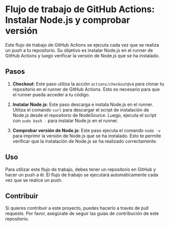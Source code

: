 # Flujo de trabajo de GitHub Actions: Instalar Node.js y comprobar versión

Este flujo de trabajo de GitHub Actions se ejecuta cada vez que se realiza un push a tu repositorio. Su objetivo es instalar Node.js en el runner de GitHub Actions y luego verificar la versión de Node.js que se ha instalado.

## Pasos

1. **Checkout**: Este paso utiliza la acción `actions/checkout@v4` para clonar tu repositorio en el runner de GitHub Actions. Esto es necesario para que el runner pueda acceder a tu código.

2. **Instalar Node.js**: Este paso descarga e instala Node.js en el runner. Utiliza el comando `curl` para descargar el script de instalación de Node.js desde el repositorio de NodeSource. Luego, ejecuta el script con `sudo bash -` para instalar Node.js en el runner.

3. **Comprobar versión de Node.js**: Este paso ejecuta el comando `node -v` para imprimir la versión de Node.js que se ha instalado. Esto te permite verificar que la instalación de Node.js se ha realizado correctamente.

## Uso

Para utilizar este flujo de trabajo, debes tener un repositorio en GitHub y hacer un push a él. El flujo de trabajo se ejecutará automáticamente cada vez que se realice un push.

## Contribuir

Si quieres contribuir a este proyecto, puedes hacerlo a través de pull requests. Por favor, asegúrate de seguir las guías de contribución de este repositorio.

